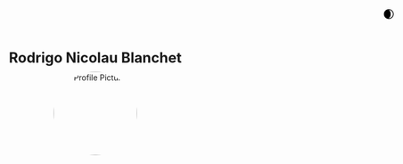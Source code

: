 <div style="display: flex; justify-content: flex-start; max-width: 800px; margin: 0 auto; padding: 20px;">
  <!-- Title centered above Profile Picture -->
  <div style="display: flex; flex-direction: column; align-items: center; text-align: center;">
    <p style="font-weight: bold; font-size: 1.8em; margin-bottom: 10px;">Rodrigo Nicolau Blanchet</p>
    <img src="https://github.com/rodrigonicolau/rodrigonicolau.github.io/blob/main/profile.jpg?raw=true" alt="Profile Picture" width="150" style="border-radius: 50%; object-fit: cover; margin-bottom: 20px;">
  </div>
</div>


<style>
  header {
    display: none;
  }
</style>

<style>
  footer {
    display: none;
  }
</style>


<!-- Dark Mode Toggle Button -->
<button onclick="toggleDarkMode()" id="darkModeButton" style="position: fixed; top: 10px; right: 10px; padding: 10px; border: none; background: transparent; cursor: pointer; font-size: 20px;">
  <span id="icon">🌒</span>
</button>

<style>
  /* Light Mode (default) */
  body.light-mode {
    background-color: #ffffff;
    color: #000000;
  }

  /* Dark Mode Styling */
  body.dark-mode {
    background-color: #121212;
    color: #ffffff;
  }
</style>

<script>
  // Set initial mode based on system preference
  if (window.matchMedia('(prefers-color-scheme: dark)').matches) {
    document.body.classList.add("dark-mode");
    document.getElementById("icon").textContent = "☀️";
  } else {
    document.body.classList.add("light-mode");
  }

  // Toggle function for light and dark modes
  function toggleDarkMode() {
    document.body.classList.toggle("dark-mode");
    document.body.classList.toggle("light-mode");
    const icon = document.getElementById("icon");
    icon.textContent = document.body.classList.contains("dark-mode") ? "☀️" : "🌒";
  }
</script>
